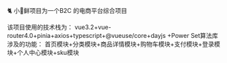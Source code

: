 🐈 
小🐇鲜项目为一个B2C 的电商平台综合项目

该项目使用的技术栈为：
vue3.2+vue-router4.0+pinia+axios+typescript+@vueuse/core+dayjs +Power Set算法库
涉及的功能：
首页模块+分类模块+商品详情模块+购物车模块+支付模块+登录模块+个人中心模块+sku模块

